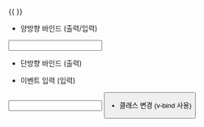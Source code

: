 <p>{{ }}<p>
<p v-html=""> </p>

- 양방향 바인드 (출력/입력)
<input v-model="">

- 단방향 바인드 (출력)
<p v-bind:id=""> </p>
<a :href=""> </a>

- 이벤트 입력 (입력)
<input v-on:input="">
<button @click="">
<form @submit.prevent="">

- 클래스 변경 (v-bind 사용)
<div :class=""></div>
<div :class="{active: isActive}"></div>
<div :class="{active: num>10}"></div>
<div :class="[,]"></div>